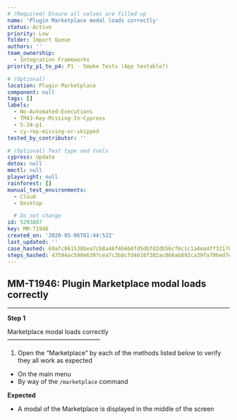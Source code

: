 ```yaml
---
# (Required) Ensure all values are filled up
name: 'Plugin Marketplace modal loads correctly'
status: Active
priority: Low
folder: Import Queue
authors: ''
team_ownership:
  - Integration Frameworks
priority_p1_to_p4: P1 - Smoke Tests (App testable?)

# (Optional)
location: Plugin Marketplace
component: null
tags: []
labels:
  - No-Automated-Executions
  - TM4J-Key-Missing-In-Cypress
  - 5.34-p1
  - cy-rep-missing-or-skipped
tested_by_contributor: ''

# (Optional) Test type and tools
cypress: Update
detox: null
mmctl: null
playwright: null
rainforest: []
manual_test_environments:
  - Cloud
  - Desktop

  # Do not change
id: 5293887
key: MM-T1946
created_on: '2020-05-06T01:44:52Z'
last_updated: ''
case_hashed: 69afc861538bea7cb8a46f4b6b6fd5dbfd2db56cf6c1c1a4ea4ff3217081d4bdc6f023f0833366db1693942aff9e155a
steps_hashed: 47594ac590e6397cea7c3b8cfd4618f302ac866ab892ca39fa706ed7e7a4ecf938361f25b8f37c3f4f15c328b16e1bca
---
```


<!-- (Auto-generated) Based on frontmatter's "key" and "name" -->

## MM-T1946: Plugin Marketplace modal loads correctly

---

**Step 1**

Marketplace modal loads correctly\
———————————————

1. Open the “Marketplace” by each of the methods listed below to verify they all work as expected

- On the main menu
- By way of the `/marketplace` command

**Expected**

- A modal of the Marketplace is displayed in the middle of the screen

